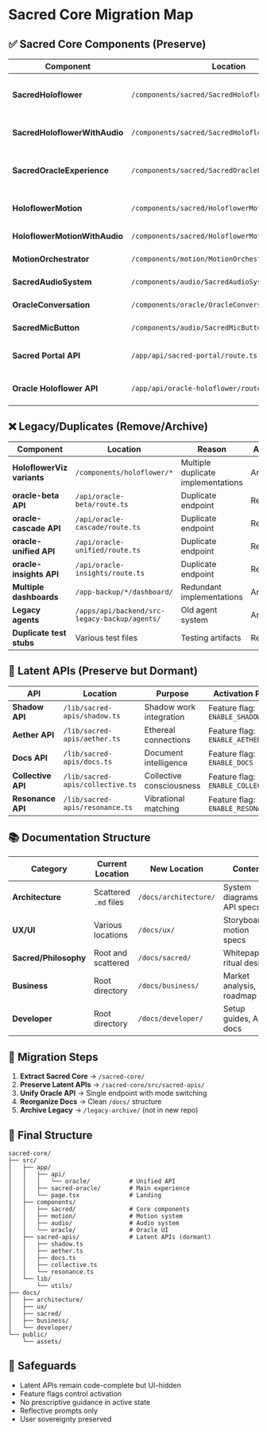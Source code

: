 # Sacred Core Migration Map

## ✅ Sacred Core Components (Preserve)

| Component | Location | Purpose | Status |
|-----------|----------|---------|--------|
| **SacredHoloflower** | `/components/sacred/SacredHoloflower.tsx` | Core interactive holoflower visualization | Active |
| **SacredHoloflowerWithAudio** | `/components/sacred/SacredHoloflowerWithAudio.tsx` | Audio-enhanced holoflower | Active |
| **SacredOracleExperience** | `/components/sacred/SacredOracleExperience.tsx` | Complete oracle experience flow | Active |
| **HoloflowerMotion** | `/components/sacred/HoloflowerMotion.tsx` | Motion dynamics system | Active |
| **HoloflowerMotionWithAudio** | `/components/sacred/HoloflowerMotionWithAudio.tsx` | Audio-motion sync | Active |
| **MotionOrchestrator** | `/components/motion/MotionOrchestrator.tsx` | Core motion engine | Active |
| **SacredAudioSystem** | `/components/audio/SacredAudioSystem.tsx` | Maya voice integration | Active |
| **OracleConversation** | `/components/oracle/OracleConversation.tsx` | Chat interface | Active |
| **SacredMicButton** | `/components/audio/SacredMicButton.tsx` | Voice input control | Active |
| **Sacred Portal API** | `/app/api/sacred-portal/route.ts` | Unified oracle endpoint | Active |
| **Oracle Holoflower API** | `/app/api/oracle-holoflower/route.ts` | Holoflower-specific endpoint | Active |

## ❌ Legacy/Duplicates (Remove/Archive)

| Component | Location | Reason | Action |
|-----------|----------|--------|--------|
| **HoloflowerViz variants** | `/components/holoflower/*` | Multiple duplicate implementations | Archive |
| **oracle-beta API** | `/api/oracle-beta/route.ts` | Duplicate endpoint | Remove |
| **oracle-cascade API** | `/api/oracle-cascade/route.ts` | Duplicate endpoint | Remove |
| **oracle-unified API** | `/api/oracle-unified/route.ts` | Duplicate endpoint | Remove |
| **oracle-insights API** | `/api/oracle-insights/route.ts` | Duplicate endpoint | Remove |
| **Multiple dashboards** | `/app-backup/*/dashboard/` | Redundant implementations | Archive |
| **Legacy agents** | `/apps/api/backend/src-legacy-backup/agents/` | Old agent system | Archive |
| **Duplicate test stubs** | Various test files | Testing artifacts | Remove |

## 🌙 Latent APIs (Preserve but Dormant)

| API | Location | Purpose | Activation Path |
|-----|----------|---------|-----------------|
| **Shadow API** | `/lib/sacred-apis/shadow.ts` | Shadow work integration | Feature flag: `ENABLE_SHADOW` |
| **Aether API** | `/lib/sacred-apis/aether.ts` | Ethereal connections | Feature flag: `ENABLE_AETHER` |
| **Docs API** | `/lib/sacred-apis/docs.ts` | Document intelligence | Feature flag: `ENABLE_DOCS` |
| **Collective API** | `/lib/sacred-apis/collective.ts` | Collective consciousness | Feature flag: `ENABLE_COLLECTIVE` |
| **Resonance API** | `/lib/sacred-apis/resonance.ts` | Vibrational matching | Feature flag: `ENABLE_RESONANCE` |

## 📚 Documentation Structure

| Category | Current Location | New Location | Content |
|----------|-----------------|--------------|---------|
| **Architecture** | Scattered `.md` files | `/docs/architecture/` | System diagrams, API specs |
| **UX/UI** | Various locations | `/docs/ux/` | Storyboards, motion specs |
| **Sacred/Philosophy** | Root and scattered | `/docs/sacred/` | Whitepapers, ritual design |
| **Business** | Root directory | `/docs/business/` | Market analysis, roadmap |
| **Developer** | Root directory | `/docs/developer/` | Setup guides, API docs |

## 🔄 Migration Steps

1. **Extract Sacred Core** → `/sacred-core/`
2. **Preserve Latent APIs** → `/sacred-core/src/sacred-apis/`
3. **Unify Oracle API** → Single endpoint with mode switching
4. **Reorganize Docs** → Clean `/docs/` structure
5. **Archive Legacy** → `/legacy-archive/` (not in new repo)

## 🎯 Final Structure

```
sacred-core/
├── src/
│   ├── app/
│   │   ├── api/
│   │   │   └── oracle/           # Unified API
│   │   ├── sacred-oracle/        # Main experience
│   │   └── page.tsx              # Landing
│   ├── components/
│   │   ├── sacred/               # Core components
│   │   ├── motion/               # Motion system
│   │   ├── audio/                # Audio system
│   │   └── oracle/               # Oracle UI
│   ├── sacred-apis/              # Latent APIs (dormant)
│   │   ├── shadow.ts
│   │   ├── aether.ts
│   │   ├── docs.ts
│   │   ├── collective.ts
│   │   └── resonance.ts
│   └── lib/
│       └── utils/
├── docs/
│   ├── architecture/
│   ├── ux/
│   ├── sacred/
│   ├── business/
│   └── developer/
└── public/
    └── assets/
```

## 🔐 Safeguards

- Latent APIs remain code-complete but UI-hidden
- Feature flags control activation
- No prescriptive guidance in active state
- Reflective prompts only
- User sovereignty preserved